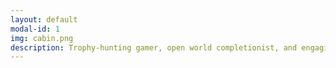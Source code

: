```yaml
---
layout: default
modal-id: 1
img: cabin.png
description: Trophy-hunting gamer, open world completionist, and engaging voice actor with a love for all things international. Social science scholar fascinated by the power of vocal performance in the video game medium, surveillance, and the materiality of digital space. Dedicated and collaborative professional with exemplary customer service skills and over a decade of experience in the fields of healthcare, academia, and entertainment media. 
---
```

